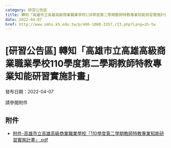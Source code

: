 ```yaml
---
category: 研習公告區
title: 轉知「高雄市立高雄高級商業職業學校110學度第二學期教師特教專業知能研習實施計畫」
date: 2022-04-07
href: http://www.smhs.kh.edu.tw/p/406-1000-3357,r23.php?Lang=zh-tw
---
```


# [研習公告區] 轉知「高雄市立高雄高級商業職業學校110學度第二學期教師特教專業知能研習實施計畫」

發布日期：2022-04-07

請參閱附件

## 附件

- [附件-高雄市立高雄高級商業職業學校「110學度第二學期教師特教專業知能研習實施計畫」.pdf](https://www.smhs.kh.edu.tw/var/file/0/1000/attach/59/pta_3113_6025075_11854.pdf)
